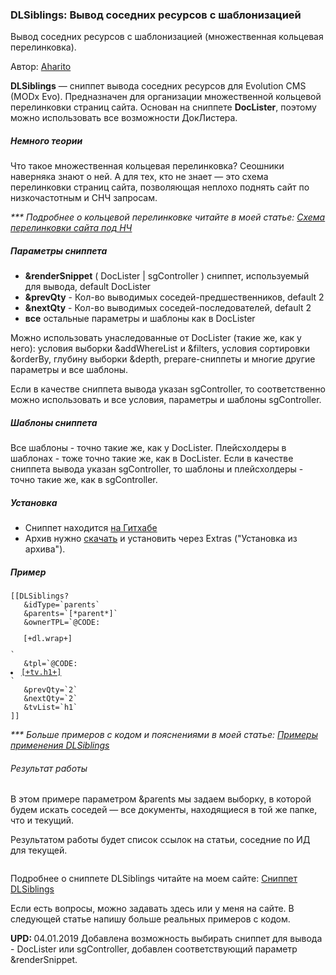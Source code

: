 
<meta http-equiv="Content-Type" content="text/html; charset=utf-8">
<h3>DLSiblings: Вывод соседних ресурсов с шаблонизацией </h3>
Вывод соседних ресурсов с шаблонизацией (множественная кольцевая перелинковка).

<p>Автор: <i class="fa fa-github fa-lg text-primary"></i> <a href="https://github.com/Aharito/DLSiblings" rel="nofollow" target="_blank">Aharito</a></p>

<strong>DLSiblings</strong> — сниппет вывода соседних ресурсов для Evolution CMS (MODx Evo). Предназначен для организации множественной кольцевой перелинковки страниц сайта. Основан на сниппете <strong>DocLister</strong>, поэтому можно использовать все возможности ДокЛистера.
<cut name="Читать подробнее...">
<h5>Немного теории</h5>
Что такое множественная кольцевая перелинковка? Сеошники наверняка знают о ней. А для тех, кто не знает — это схема перелинковки страниц сайта, позволяющая неплохо поднять сайт по низкочастотным и СНЧ запросам.

<em>*** Подробнее о кольцевой перелинковке читайте в моей статье: <a href="https://aharito.ru/seo-prodvizhenie/shema-perelinkovki-stranic-sajta-pod-nch">Схема перелинковки сайта под НЧ</a></em>

<h5>Параметры сниппета</h5>
<ul>
<li><strong>&renderSnippet</strong> ( DocLister | sgController ) сниппет, используемый для вывода, default DocLister</li>
    <li><strong>&prevQty</strong> - Кол-во выводимых соседей-предшественников, default 2</li>
    <li><strong>&nextQty</strong> - Кол-во выводимых соседей-последователей, default 2</li>
    <li><strong>все</strong> остальные параметры и шаблоны как в DocLister</li>
</ul>

Можно использовать унаследованные от DocLister (такие же, как у него): условия выборки &addWhereList и &filters, условия сортировки &orderBy, глубину выборки &depth, prepare-сниппеты и многие другие параметры и все шаблоны.

Если в качестве сниппета вывода указан sgController, то соответственно можно использовать и все условия, параметры и шаблоны sgController.

<h5>Шаблоны сниппета</h5>
Все шаблоны - точно такие же, как у DocLister. Плейсхолдеры в шаблонах - тоже точно такие же, как в DocLister. Если в качестве сниппета вывода указан sgController, то шаблоны и плейсхолдеры - точно такие же, как в sgController.

<h5>Установка</h5>
<ul>
    <li>Сниппет находится <a href="https://github.com/Aharito/DLSiblings">на Гитхабе</a></li>
    <li>Архив нужно <a href="https://github.com/Aharito/DLSiblings/archive/master.zip">скачать</a> и установить через Extras ("Установка из архива").</li>
</ul>

<h5>Пример</h5>
<code>[[DLSiblings?
   &idType=`parents`
   &parents=`[*parent*]`
   &ownerTPL=`@CODE:<ul>[+dl.wrap+]</ul>`
   &tpl=`@CODE:<li><a href="[+url+]">[+tv.h1+]</a></li>`
   &prevQty=`2`
   &nextQty=`2`
   &tvList=`h1`
]]</code>

<em>*** Больше примеров с кодом и пояснениями в моей статье: <a href="https://aharito.ru/modx-evolution/dlsiblings-primery-perelinkovki">Примеры применения DLSiblings</a></em>

<h6>Результат работы</h6>
В этом примере параметром &parents мы задаем выборку, в которой будем искать соседей — все документы, находящиеся в той же папке, что и текущий.

Результатом работы будет список ссылок на статьи, соседние по ИД для текущей.

<img src="https://lh3.googleusercontent.com/0NDlBaOvEdAXJ8TYEn5JPDRlAYYK4Q3xBA6hzDAdABVXlQAPHwEaSTfxYOgj81HOQXPfrhbQGuE7ihiLpmrr_ew4wGnG_8NTl0OkyS6F-h9tGxTc6A2k5itUHfe-5iqkHvByfCpN79X7rBYfALfPkTtcCjHVlBu8p3wqV0HJq00tkXahEIOrhMJ752I0iFb9svjRG2upL2jw9WK97k6A90NE1ft9hAK5IgeoKpWq-sNKg2-09So8RgH3rG7lJTR9CnPUpia2PmVyZKDFiKasMmKLftNyTJ_OZt84J2gaDFFZuPN9QitFhWdNIMq8vGKMO8sX7ZPS4Gk2IFLUYnp5As0jmtKxQWy0E2hl6CVI1KcJJWip-ukH4XUkE9e013yEXTHVZj64a3-DvkBh3Oy5vgHxsm9B4BWmz_v_3fTSLXcbVze5-PJr4X5hskS--PkHmgFSlHV1rm1R__Ed7QExlQu_GgIRa79YoAtcx0RJHNaHDpLWzzryhOiuHtj_joiqSRsds-V9p-X1_1xQzrbVmSkHBGg26YE2I_d3LbM-G_UxrravLckVhMMQYq7kdjCRvZ4gj3W-nmEQLdP9yE1XgdEygWFhl8YXnSkfKdj1zwPEpftFOP9g5g0wuUvDqW1R05-6WCuZsrA-NG6AMcEcwNSW=w693-h179-no" title="" align="" />

Подробнее о сниппете DLSiblings читайте на моем сайте: <a href="https://aharito.ru/modx-evolution/dlsiblings-podnimaem-sajt-po-nch-zaprosam">Сниппет DLSiblings</a>

Если есть вопросы, можно задавать здесь или у меня на сайте. В следующей статье напишу больше реальных примеров с кодом.

<strong>UPD:
</strong>04.01.2019 Добавлена возможность выбирать сниппет для вывода - DocLister или sgController, добавлен соответствующий параметр &renderSnippet.
